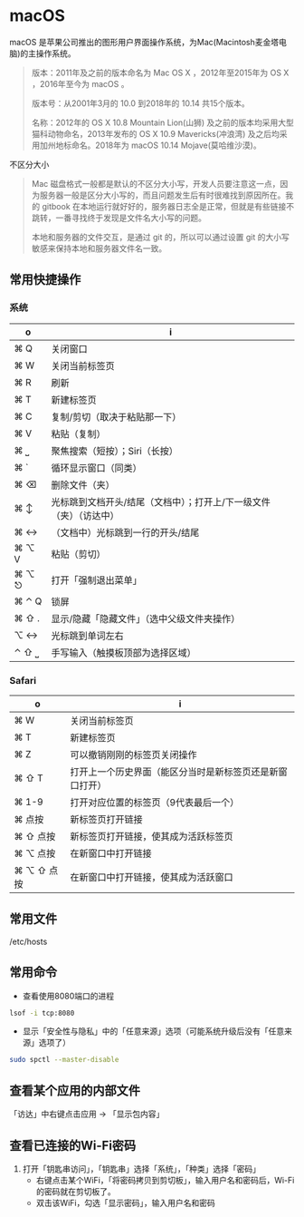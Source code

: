 # macOS

macOS 是苹果公司推出的图形用户界面操作系统，为Mac(Macintosh麦金塔电脑)的主操作系统。

> 版本：2011年及之前的版本命名为 Mac OS X ，2012年至2015年为 OS X ，2016年至今为 macOS 。
>
> 版本号：从2001年3月的 10.0 到2018年的 10.14 共15个版本。
>
> 名称：2012年的 OS X 10.8 Mountain Lion(山狮) 及之前的版本均采用大型猫科动物命名，2013年发布的 OS X 10.9 Mavericks(冲浪湾) 及之后均采用加州地标命名。2018年为 macOS 10.14 Mojave(莫哈维沙漠)。

不区分大小

> Mac 磁盘格式一般都是默认的不区分大小写，开发人员要注意这一点，因为服务器一般是区分大小写的，而且问题发生后有时很难找到原因所在。我的 gitbook 在本地运行就好好的，服务器日志全是正常，但就是有些链接不跳转，一番寻找终于发现是文件名大小写的问题。
>
> 本地和服务器的文件交互，是通过 git 的，所以可以通过设置 git 的大小写敏感来保持本地和服务器文件名一致。

## 常用快捷操作

### 系统

o | i
-|-
⌘ Q | 关闭窗口
⌘ W | 关闭当前标签页
⌘ R | 刷新
⌘ T | 新建标签页
⌘ C | 复制/剪切（取决于粘贴那一下）
⌘ V | 粘贴（复制）
⌘ ⎵ | 聚焦搜索（短按）；Siri（长按）
⌘ ` | 循环显示窗口（同类）
⌘ ⌫ | 删除文件（夹）
⌘ ↕ | 光标跳到文档开头/结尾（文档中）；打开上/下一级文件（夹）（访达中）
⌘ ↔ | （文档中）光标跳到一行的开头/结尾
⌘ ⌥ V | 粘贴（剪切）
⌘ ⌥ ⎋ | 打开「强制退出菜单」
⌘ ⌃ Q | 锁屏
⌘ ⇧ . | 显示/隐藏「隐藏文件」（选中父级文件夹操作）
⌥ ↔ | 光标跳到单词左右
⌃ ⇧ ⎵ | 手写输入（触摸板顶部为选择区域）

### Safari

o | i
-|-
⌘ W | 关闭当前标签页
⌘ T | 新建标签页
⌘ Z | 可以撤销刚刚的标签页关闭操作
⌘ ⇧ T | 打开上一个历史界面（能区分当时是新标签页还是新窗口打开）
⌘ 1-9 | 打开对应位置的标签页（9代表最后一个）
⌘ 点按 | 新标签页打开链接
⌘ ⇧ 点按 | 新标签页打开链接，使其成为活跃标签页
⌘ ⌥ 点按 | 在新窗口中打开链接
⌘ ⌥ ⇧ 点按 | 在新窗口中打开链接，使其成为活跃窗口

## 常用文件

/etc/hosts

## 常用命令

- 查看使用8080端口的进程

```sh
lsof -i tcp:8080
```

- 显示「安全性与隐私」中的「任意来源」选项（可能系统升级后没有「任意来源」选项了）

```sh
sudo spctl --master-disable
```

## 查看某个应用的内部文件

「访达」中右键点击应用 → 「显示包内容」

## 查看已连接的Wi-Fi密码

1. 打开「钥匙串访问」，「钥匙串」选择「系统」，「种类」选择「密码」
   - 右键点击某个WiFi，「将密码拷贝到剪切板」，输入用户名和密码后，Wi-Fi 的密码就在剪切板了。
   - 双击该WiFi，勾选「显示密码」，输入用户名和密码
